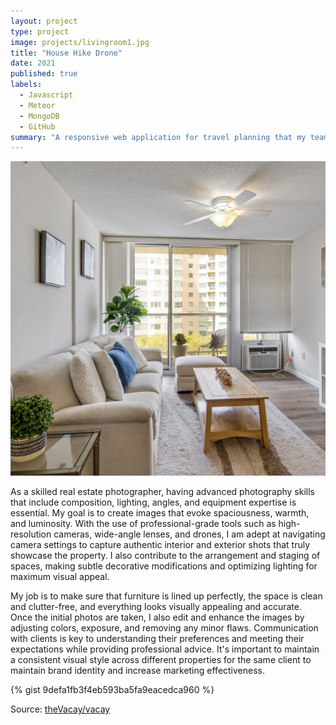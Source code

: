 ```yaml
---
layout: project
type: project
image: projects/livingroom1.jpg
title: "House Hike Drone"
date: 2021
published: true
labels:
  - Javascript
  - Meteor
  - MongoDB
  - GitHub
summary: "A responsive web application for travel planning that my team developed in ICS 415."
---
```


<img class="img-fluid" src="../projects/livingroom1.jpg">

As a skilled real estate photographer, having advanced photography skills that include composition, lighting, angles, and equipment expertise is essential. My goal is to create images that evoke spaciousness, warmth, and luminosity. With the use of professional-grade tools such as high-resolution cameras, wide-angle lenses, and drones, I am adept at navigating camera settings to capture authentic interior and exterior shots that truly showcase the property. I also contribute to the arrangement and staging of spaces, making subtle decorative modifications and optimizing lighting for maximum visual appeal.

My job is to make sure that furniture is lined up perfectly, the space is clean and clutter-free, and everything looks visually appealing and accurate. Once the initial photos are taken, I also edit and enhance the images by adjusting colors, exposure, and removing any minor flaws. Communication with clients is key to understanding their preferences and meeting their expectations while providing professional advice. It's important to maintain a consistent visual style across different properties for the same client to maintain brand identity and increase marketing effectiveness.

{% gist 9defa1fb3f4eb593ba5fa9eacedca960 %}
 
Source: <a href="https://github.com/theVacay/vacay">theVacay/vacay</a>

